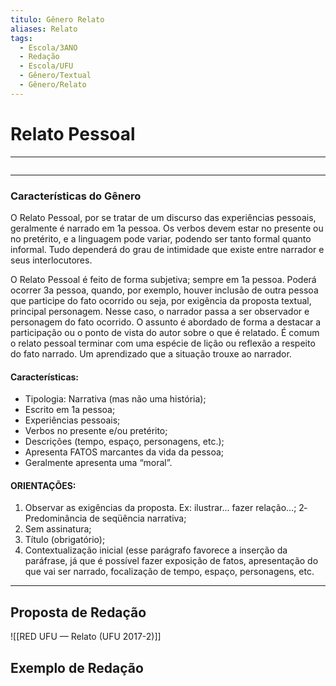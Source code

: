```yaml
---
titulo: Gênero Relato
aliases: Relato
tags:
  - Escola/3ANO
  - Redação
  - Escola/UFU
  - Gênero/Textual
  - Gênero/Relato
---
```


# Relato Pessoal

---
```table-of-contents
```
---

### Características do Gênero

O Relato Pessoal, por se tratar de um discurso das experiências pessoais, geralmente é narrado em 1a pessoa. Os verbos devem estar no presente ou no pretérito, e a linguagem pode variar, podendo ser tanto formal quanto informal. Tudo dependerá do grau de intimidade que existe entre narrador e seus interlocutores.

O Relato Pessoal é feito de forma subjetiva; sempre em 1a pessoa. Poderá ocorrer 3a pessoa, quando, por exemplo, houver inclusão de outra pessoa que participe do fato ocorrido ou seja, por exigência da proposta textual, principal personagem. Nesse caso, o narrador passa a ser observador e personagem do fato ocorrido. O assunto é abordado de forma a destacar a participação ou o ponto de vista do autor sobre o que é relatado.
É comum o relato pessoal terminar com uma espécie de lição ou reflexão a respeito do fato narrado. Um aprendizado que a situação trouxe ao narrador.

#### Características:
- Tipologia: Narrativa (mas não uma história);
- Escrito em 1a pessoa;
- Experiências pessoais;
- Verbos no presente e/ou pretérito;
- Descrições (tempo, espaço, personagens, etc.); 
- Apresenta FATOS marcantes da vida da pessoa; 
- Geralmente apresenta uma “moral”.

#### ORIENTAÇÕES:
1. Observar as exigências da proposta. Ex: ilustrar... fazer relação...; 2‐ Predominância de seqüência narrativa;
3. Sem assinatura;
4. Título (obrigatório);
5. Contextualização inicial (esse parágrafo favorece a inserção da paráfrase, já que é possível fazer exposição de fatos, apresentação do que vai ser narrado, focalização de tempo, espaço, personagens, etc.

---

## Proposta de Redação
![[RED UFU — Relato (UFU 2017-2)]]


## Exemplo de Redação

